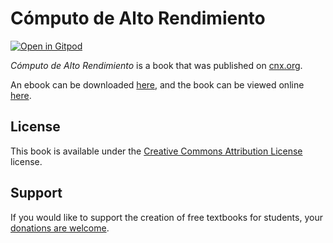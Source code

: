 # Cómputo de Alto Rendimiento

[![Open in Gitpod](https://gitpod.io/button/open-in-gitpod.svg)](https://gitpod.io/from-referrer/)

_Cómputo de Alto Rendimiento_ is a book that was published on [cnx.org](https://cnx.org/).

An ebook can be downloaded [here](https://github.com/cnx-user-books/cnxbook-computo-de-alto-rendimiento/releases/latest), and the book can be viewed online [here](https://github.com/cnx-user-books/cnxbook-computo-de-alto-rendimiento/releases/latest).

## License
This book is available under the [Creative Commons Attribution License](./LICENSE) license.

## Support
If you would like to support the creation of free textbooks for students, your [donations are welcome](https://riceconnect.rice.edu/donation/support-openstax-banner).
